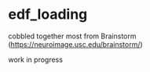 # edf_loading
 cobbled together most from Brainstorm (https://neuroimage.usc.edu/brainstorm/)
 
 work in progress
